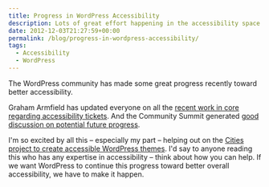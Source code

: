 ```yaml
---
title: Progress in WordPress Accessibility
description: Lots of great effort happening in the accessibility space in WordPress.
date: 2012-12-03T21:27:59+00:00
permalink: /blog/progress-in-wordpress-accessibility/
tags:
  - Accessibility
  - WordPress
---
```


The WordPress community has made some great progress recently toward better accessibility.

Graham Armfield has updated everyone on all the [recent work in core regarding accessibility tickets](http://www.coolfields.co.uk/2012/11/wordpress-3-5-accessibility-update-november-2012/). And the Community Summit generated [good discussion on potential future progress](http://make.wordpress.org/summit/2012/12/03/accessibility/).

I'm so excited by all this – especially my part – helping out on the [Cities project to create accessible WordPress themes](/blog/joining-the-cities-project/). I'd say to anyone reading this who has any expertise in accessibility – think about how you can help. If we want WordPress to continue this progress toward better overall accessibility, we have to make it happen.
